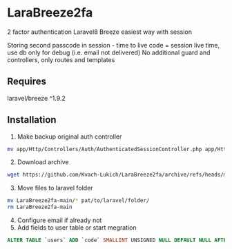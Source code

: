 # LaraBreeze2fa
2 factor authentication Laravel8 Breeze easiest way with session

Storing second passcode in session - time to live code = session live time, use db only for debug (i.e. email not delivered)
No additional guard and controllers, only routes and templates

## Requires
laravel/breeze ^1.9.2

## Installation
1. Make backup original auth controller
```sh
mv app/Http/Controllers/Auth/AuthenticatedSessionController.php app/Http/Controllers/Auth/AuthenticatedSessionController.old
```
2. Download archive
```sh
wget https://github.com/Kvach-Lukich/LaraBreeze2fa/archive/refs/heads/main.zip
```
3. Move files to laravel folder
```sh
mv LaraBreeze2fa-main/* pat/to/laravel/folder/
rm LaraBreeze2fa-main
```
4. Configure email if already not
5. Add fields to user table or start megration
~~~~sql
ALTER TABLE `users` ADD `code` SMALLINT UNSIGNED NULL DEFAULT NULL AFTER `remember_token`, ADD `no2fa` BOOLEAN NULL DEFAULT NULL AFTER `code`; 
~~~~
